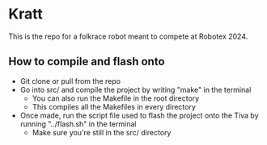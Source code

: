# Kratt
This is the repo for a folkrace robot meant to compete at Robotex 2024.

## How to compile and flash onto 
- Git clone or pull from the repo
- Go into src/ and compile the project by writing "make" in the terminal
  - You can also run the Makefile in the root directory
  - This compiles all the Makefiles in every directory
- Once made, run the script file used to flash the project onto the Tiva by running "../flash.sh" in the terminal
  - Make sure you're still in the src/ directory
